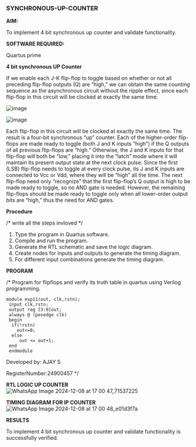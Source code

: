 ### SYNCHRONOUS-UP-COUNTER

**AIM:**

To implement 4 bit synchronous up counter and validate functionality.

**SOFTWARE REQUIRED:**

Quartus prime

**4 bit synchronous UP Counter**

If we enable each J-K flip-flop to toggle based on whether or not all preceding flip-flop outputs (Q) are “high,” we can obtain the same counting sequence as the asynchronous circuit without the ripple effect, since each flip-flop in this circuit will be clocked at exactly the same time:

![image](https://github.com/naavaneetha/SYNCHRONOUS-UP-COUNTER/assets/154305477/d5db3fa0-e413-404c-b80e-b2f39d82e7e8)


![image](https://github.com/naavaneetha/SYNCHRONOUS-UP-COUNTER/assets/154305477/52cb61eb-d04b-442d-810c-31185a68410b)

Each flip-flop in this circuit will be clocked at exactly the same time.
The result is a four-bit synchronous “up” counter. Each of the higher-order flip-flops are made ready to toggle (both J and K inputs “high”) if the Q outputs of all previous flip-flops are “high.”
Otherwise, the J and K inputs for that flip-flop will both be “low,” placing it into the “latch” mode where it will maintain its present output state at the next clock pulse.
Since the first (LSB) flip-flop needs to toggle at every clock pulse, its J and K inputs are connected to Vcc or Vdd, where they will be “high” all the time.
The next flip-flop need only “recognize” that the first flip-flop’s Q output is high to be made ready to toggle, so no AND gate is needed.
However, the remaining flip-flops should be made ready to toggle only when all lower-order output bits are “high,” thus the need for AND gates.

**Procedure**

/* write all the steps invloved */
 1. Type the program in Quartus software.
 2. Compile and run the program.
 3. Generate the RTL schematic and save the logic diagram.
 4. Create nodes for inputs and outputs to generate the timing diagram.
 5. For different input combinations generate the timing diagram.

**PROGRAM**

/* Program for flipflops and verify its truth table in quartus using Verilog programming. 
```
module exp11(out, clk,rstn);
 input clk,rstn; 
 output reg [3:0]out; 
 always @ (posedge clk) 
 begin
  if(!rstn)
    out<=0;
  else
	 out <= out+1;
 end
 endmodule
```

Developed by: AJAY S 


RegisterNumber:24900457
*/

**RTL LOGIC UP COUNTER**
![WhatsApp Image 2024-12-08 at 17 00 47_71537225](https://github.com/user-attachments/assets/04a0ba3e-442c-498d-bbb0-129ea22d04a7)

**TIMING DIAGRAM FOR IP COUNTER**
![WhatsApp Image 2024-12-08 at 17 00 48_e01d3f7a](https://github.com/user-attachments/assets/2b08dfc1-4fc8-4553-a6aa-08f24b63753c)

**RESULTS**

To implement 4 bit synchronous up counter and validate functionality is successfully verified.












